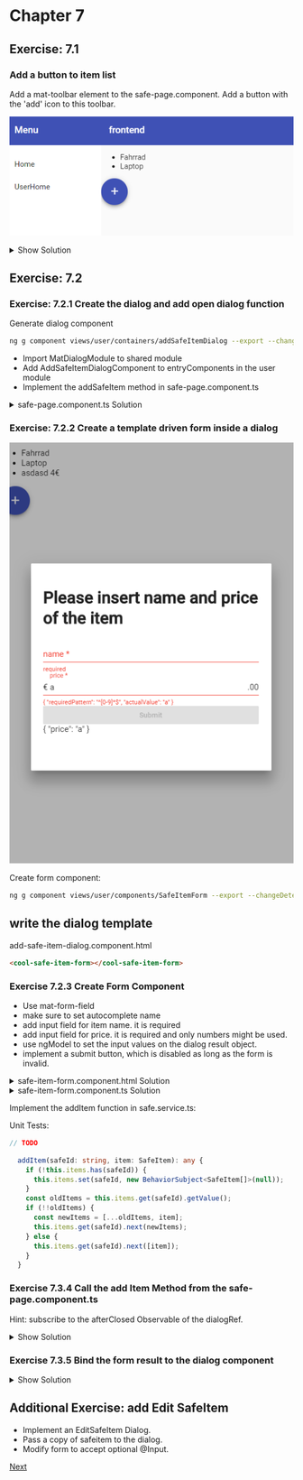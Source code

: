 # Chapter 7

## Exercise: 7.1

### Add a button to item list

Add a mat-toolbar element to the safe-page.component.
Add a button with the 'add' icon to this toolbar.

![71](screenshots/71.PNG)

<details><summary>Show Solution</summary>
  
- safe-page.component.html

```html
...
<mat-toolbar>
  <button *ngIf="isCustomer" mat-mini-fab color="primary">
    <mat-icon aria-label="add new Safe Items">add</mat-icon>
  </button>
</mat-toolbar>
...
```

</details>

## Exercise: 7.2

### Exercise: 7.2.1 Create the dialog and add open dialog function

Generate dialog component

```bash
ng g component views/user/containers/addSafeItemDialog --export --changeDetection OnPush --entryComponent
```

- Import MatDialogModule to shared module
- Add AddSafeItemDialogComponent to entryComponents in the user module
- Implement the addSafeItem method in safe-page.component.ts

<details><summary>safe-page.component.ts Solution</summary>

```typescript
// ...
import { MatDialog } from '@angular/material';
// ...
private dialogService: MatDialog,
// ...
addSafeItem() {
  this.dialogService.open(AddSafeItemDialogComponent);
}
```

</details>

### Exercise: 7.2.2 Create a template driven form inside a dialog

![73](screenshots/73.PNG)

Create form component:

```bash
ng g component views/user/components/SafeItemForm --export --changeDetection OnPush
```

## write the dialog template

add-safe-item-dialog.component.html

```html
<cool-safe-item-form></cool-safe-item-form>
```

### Exercise 7.2.3 Create Form Component

- Use mat-form-field
- make sure to set autocomplete name
- add input field for item name. it is required
- add input field for price. it is required and only numbers might be used.
- use ngModel to set the input values on the dialog result object.
- implement a submit button, which is disabled as long as the form is invalid.

<details><summary>safe-item-form.component.html Solution</summary>

<p>

```html
<h1>Please insert name and price of the item</h1>
<form (ngSubmit)="onSubmit()" #safeitemForm="ngForm">
  <div>
    <mat-form-field>
      <input
        autocomplete="section-item name"
        #name="ngModel"
        matInput
        placeholder="name"
        required
        aria-required="true"
        [(ngModel)]="model.name"
        type="text"
        name="name"
        class="form-control"
        id="name"
      />
      <mat-error
        *ngIf="(name.invalid || !name.pristine) && name.getError('required')"
        >required</mat-error
      >
    </mat-form-field>
    <mat-form-field>
      <input
        autocomplete="section-item price"
        #price="ngModel"
        matInput
        required
        placeholder="price"
        pattern="[0-9]*"
        aria-required="true"
        [(ngModel)]="model.price"
        type="text"
        name="price"
        class="form-control"
        id="price"
      />
      <span matPrefix>€&nbsp;</span>
      <span matSuffix>.00</span>
      <mat-error
        *ngIf="(price.invalid || !price.pristine) && price.getError('required')"
        >required</mat-error
      >
      <mat-error *ngIf="price.invalid || !price.pristine "
        >{{price.getError('pattern') | json}}</mat-error
      >
    </mat-form-field>
    <button
      [disabled]="!safeitemForm.form.valid"
      mat-raised-button
      color="primary"
      type="submit"
    >
      Submit
    </button>
  </div>
  {{ model | json }}
</form>
```

```scss
div {
  display: flex;
  flex-direction: column;
}
```

</p>
</details>

<details><summary>safe-item-form.component.ts Solution</summary>

<p>

```typescript
import {
  Component,
  EventEmitter,
  OnInit,
  ChangeDetectionStrategy,
  Input,
  Output
} from "@angular/core";
import { SafeItem } from "~core/model";

@Component({
  selector: "cool-safe-item-form",
  templateUrl: "./safe-item-form.component.html",
  styleUrls: ["./safe-item-form.component.scss"],
  changeDetection: ChangeDetectionStrategy.OnPush
})
export class SafeItemFormComponent implements OnInit {
  @Output()
  result: EventEmitter<SafeItem> = new EventEmitter();
  model: SafeItem = {} as SafeItem;

  constructor() {}

  ngOnInit() {}

  onSubmit() {
    this.result.emit(this.model);
  }
}
```

</p>
</details>

Implement the addItem function in safe.service.ts:

Unit Tests:

```typescript
// TODO
```

```typescript
  addItem(safeId: string, item: SafeItem): any {
    if (!this.items.has(safeId)) {
      this.items.set(safeId, new BehaviorSubject<SafeItem[]>(null));
    }
    const oldItems = this.items.get(safeId).getValue();
    if (!!oldItems) {
      const newItems = [...oldItems, item];
      this.items.get(safeId).next(newItems);
    } else {
      this.items.get(safeId).next([item]);
    }
  }
```

### Exercise 7.3.4 Call the add Item Method from the safe-page.component.ts

Hint: subscribe to the afterClosed Observable of the dialogRef.

<details><summary>Show Solution</summary>

safe.component.ts

```typescript
  addSafeItem() {
    const dialogRef = this.dialogService.open(AddSafeItemDialogComponent, {
      height: '400px',
      width: '600px',
    });
    dialogRef
      .afterClosed()
      .pipe(withLatestFrom(this.safe$))
      .subscribe(([result, safe]: [SafeItem, Safe]) => {
        console.log(`Dialog result: ${result}`);
        if (result) {
          this.service.addItem(safe.id, result);
        }
      });
  }
```

</details>

### Exercise 7.3.5 Bind the form result to the dialog component

<details><summary>Show Solution</summary>

Add close function to the dialog: add-safe-item-dialog.component.ts

```typescript
export class AddSafeItemDialogComponent implements OnInit {
  constructor(public dialogRef: MatDialogRef<AddSafeItemDialogComponent>) {}

  ngOnInit() {}

  closeDialog(safeItem: SafeItem) {
    this.dialogRef.close(safeItem);
  }
}
```

add-safe-item-dialog.component.html

```html
<cool-safe-item-form (result)="closeDialog($event)"></cool-safe-item-form>
```

</details>

## Additional Exercise: add Edit SafeItem

- Implement an EditSafeItem Dialog.
- Pass a copy of safeitem to the dialog.
- Modify form to accept optional @Input.

[Next](chapter8.md)
